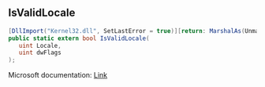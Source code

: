 ## IsValidLocale

```csharp
[DllImport("Kernel32.dll", SetLastError = true)][return: MarshalAs(UnmanagedType.Bool)]
public static extern bool IsValidLocale(
   uint Locale,
   uint dwFlags
);
```

Microsoft documentation: [Link](https://docs.microsoft.com/en-us/windows/win32/api/winnls/nf-winnls-isvalidlocale)
